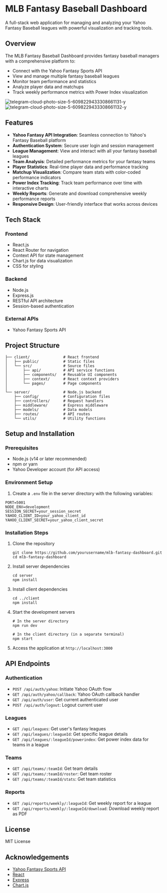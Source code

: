 # MLB Fantasy Baseball Dashboard

A full-stack web application for managing and analyzing your Yahoo Fantasy Baseball leagues with powerful visualization and tracking tools.

## Overview

The MLB Fantasy Baseball Dashboard provides fantasy baseball managers with a comprehensive platform to:

- Connect with the Yahoo Fantasy Sports API
- View and manage multiple fantasy baseball leagues
- Monitor team performance and statistics
- Analyze player data and matchups
- Track weekly performance metrics with Power Index visualization

![telegram-cloud-photo-size-5-6098229433308661131-y](https://github.com/user-attachments/assets/4ca12246-98cc-4bdb-a47c-b51b6847e21a)
![telegram-cloud-photo-size-5-6098229433308661132-y](https://github.com/user-attachments/assets/8f04e1f0-5ff3-424c-bd98-a4d3d60dc196)



## Features

- **Yahoo Fantasy API Integration**: Seamless connection to Yahoo's Fantasy Baseball platform
- **Authentication System**: Secure user login and session management
- **League Management**: View and interact with all your fantasy baseball leagues
- **Team Analysis**: Detailed performance metrics for your fantasy teams
- **Player Statistics**: Real-time player data and performance tracking
- **Matchup Visualization**: Compare team stats with color-coded performance indicators
- **Power Index Tracking**: Track team performance over time with interactive charts
- **Weekly Reports**: Generate and download comprehensive weekly performance reports
- **Responsive Design**: User-friendly interface that works across devices

## Tech Stack

### Frontend
- React.js
- React Router for navigation
- Context API for state management
- Chart.js for data visualization
- CSS for styling

### Backend
- Node.js
- Express.js
- RESTful API architecture
- Session-based authentication

### External APIs
- Yahoo Fantasy Sports API

## Project Structure

```
├── client/               # React frontend
│   ├── public/           # Static files
│   └── src/              # Source files
│       ├── api/          # API service functions
│       ├── components/   # Reusable UI components
│       ├── context/      # React context providers
│       └── pages/        # Page components
│
└── server/               # Node.js backend
    ├── config/           # Configuration files
    ├── controllers/      # Request handlers
    ├── middleware/       # Express middleware
    ├── models/           # Data models
    ├── routes/           # API routes
    └── utils/            # Utility functions
```

## Setup and Installation

### Prerequisites
- Node.js (v14 or later recommended)
- npm or yarn
- Yahoo Developer account (for API access)

### Environment Setup
1. Create a `.env` file in the server directory with the following variables:
```
PORT=5001
NODE_ENV=development
SESSION_SECRET=your_session_secret
YAHOO_CLIENT_ID=your_yahoo_client_id
YAHOO_CLIENT_SECRET=your_yahoo_client_secret
```

### Installation Steps
1. Clone the repository
   ```
   git clone https://github.com/yourusername/mlb-fantasy-dashboard.git
   cd mlb-fantasy-dashboard
   ```

2. Install server dependencies
   ```
   cd server
   npm install
   ```

3. Install client dependencies
   ```
   cd ../client
   npm install
   ```

4. Start the development servers
   ```
   # In the server directory
   npm run dev

   # In the client directory (in a separate terminal)
   npm start
   ```

5. Access the application at `http://localhost:3000`

## API Endpoints

### Authentication
- `POST /api/auth/yahoo`: Initiate Yahoo OAuth flow
- `GET /api/auth/yahoo/callback`: Yahoo OAuth callback handler
- `GET /api/auth/user`: Get current authenticated user
- `POST /api/auth/logout`: Logout current user

### Leagues
- `GET /api/leagues`: Get user's fantasy leagues
- `GET /api/leagues/:leagueId`: Get specific league details
- `GET /api/leagues/:leagueId/powerindex`: Get power index data for teams in a league

### Teams
- `GET /api/teams/:teamId`: Get team details
- `GET /api/teams/:teamId/roster`: Get team roster
- `GET /api/teams/:teamId/stats`: Get team statistics

### Reports
- `GET /api/reports/weekly/:leagueId`: Get weekly report for a league
- `GET /api/reports/weekly/:leagueId/download`: Download weekly report as PDF

## License

MIT License

## Acknowledgements

- [Yahoo Fantasy Sports API](https://developer.yahoo.com/fantasy/)
- [React](https://reactjs.org/)
- [Express](https://expressjs.com/)
- [Chart.js](https://www.chartjs.org/)
